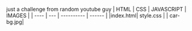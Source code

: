 just a challenge from random youtube guy
| HTML | CSS | JAVASCRIPT | IMAGES |
| ---- | --- | ---------- | ------ |
|index.html| style.css | | car-bg.jpg|
